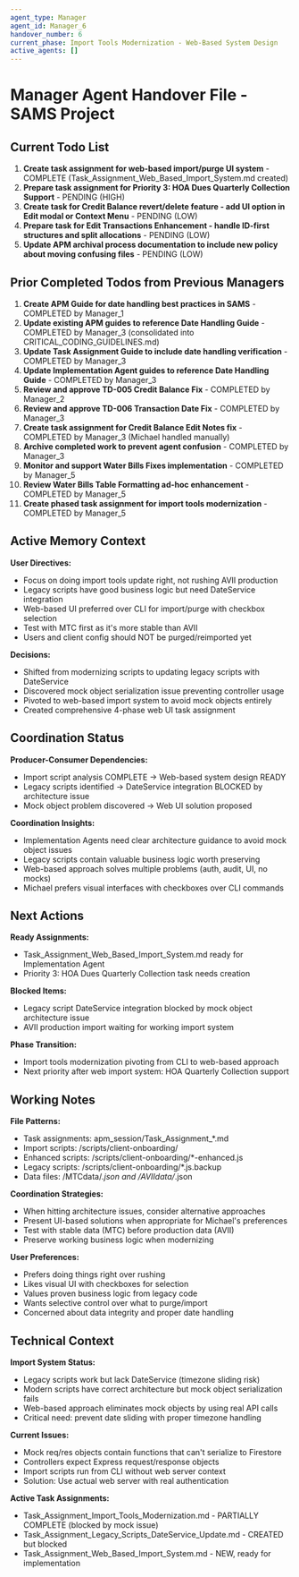 ```yaml
---
agent_type: Manager
agent_id: Manager_6
handover_number: 6
current_phase: Import Tools Modernization - Web-Based System Design
active_agents: []
---
```


# Manager Agent Handover File - SAMS Project

## Current Todo List
1. **Create task assignment for web-based import/purge UI system** - COMPLETE (Task_Assignment_Web_Based_Import_System.md created)
2. **Prepare task assignment for Priority 3: HOA Dues Quarterly Collection Support** - PENDING (HIGH)
3. **Create task for Credit Balance revert/delete feature - add UI option in Edit modal or Context Menu** - PENDING (LOW)
4. **Prepare task for Edit Transactions Enhancement - handle ID-first structures and split allocations** - PENDING (LOW)
5. **Update APM archival process documentation to include new policy about moving confusing files** - PENDING (LOW)

## Prior Completed Todos from Previous Managers
1. **Create APM Guide for date handling best practices in SAMS** - COMPLETED by Manager_1
2. **Update existing APM guides to reference Date Handling Guide** - COMPLETED by Manager_3 (consolidated into CRITICAL_CODING_GUIDELINES.md)
3. **Update Task Assignment Guide to include date handling verification** - COMPLETED by Manager_3
4. **Update Implementation Agent guides to reference Date Handling Guide** - COMPLETED by Manager_3
5. **Review and approve TD-005 Credit Balance Fix** - COMPLETED by Manager_2
6. **Review and approve TD-006 Transaction Date Fix** - COMPLETED by Manager_3
7. **Create task assignment for Credit Balance Edit Notes fix** - COMPLETED by Manager_3 (Michael handled manually)
8. **Archive completed work to prevent agent confusion** - COMPLETED by Manager_3
9. **Monitor and support Water Bills Fixes implementation** - COMPLETED by Manager_5
10. **Review Water Bills Table Formatting ad-hoc enhancement** - COMPLETED by Manager_5
11. **Create phased task assignment for import tools modernization** - COMPLETED by Manager_5

## Active Memory Context
**User Directives:** 
- Focus on doing import tools update right, not rushing AVII production
- Legacy scripts have good business logic but need DateService integration
- Web-based UI preferred over CLI for import/purge with checkbox selection
- Test with MTC first as it's more stable than AVII
- Users and client config should NOT be purged/reimported yet

**Decisions:** 
- Shifted from modernizing scripts to updating legacy scripts with DateService
- Discovered mock object serialization issue preventing controller usage
- Pivoted to web-based import system to avoid mock objects entirely
- Created comprehensive 4-phase web UI task assignment

## Coordination Status
**Producer-Consumer Dependencies:**
- Import script analysis COMPLETE → Web-based system design READY
- Legacy scripts identified → DateService integration BLOCKED by architecture issue
- Mock object problem discovered → Web UI solution proposed

**Coordination Insights:** 
- Implementation Agents need clear architecture guidance to avoid mock object issues
- Legacy scripts contain valuable business logic worth preserving
- Web-based approach solves multiple problems (auth, audit, UI, no mocks)
- Michael prefers visual interfaces with checkboxes over CLI commands

## Next Actions
**Ready Assignments:** 
- Task_Assignment_Web_Based_Import_System.md ready for Implementation Agent
- Priority 3: HOA Dues Quarterly Collection task needs creation

**Blocked Items:** 
- Legacy script DateService integration blocked by mock object architecture issue
- AVII production import waiting for working import system

**Phase Transition:** 
- Import tools modernization pivoting from CLI to web-based approach
- Next priority after web import system: HOA Quarterly Collection support

## Working Notes
**File Patterns:** 
- Task assignments: apm_session/Task_Assignment_*.md
- Import scripts: /scripts/client-onboarding/
- Enhanced scripts: /scripts/client-onboarding/*-enhanced.js
- Legacy scripts: /scripts/client-onboarding/*.js.backup
- Data files: /MTCdata/*.json and /AVIIdata/*.json

**Coordination Strategies:** 
- When hitting architecture issues, consider alternative approaches
- Present UI-based solutions when appropriate for Michael's preferences
- Test with stable data (MTC) before production data (AVII)
- Preserve working business logic when modernizing

**User Preferences:** 
- Prefers doing things right over rushing
- Likes visual UI with checkboxes for selection
- Values proven business logic from legacy code
- Wants selective control over what to purge/import
- Concerned about data integrity and proper date handling

## Technical Context
**Import System Status:**
- Legacy scripts work but lack DateService (timezone sliding risk)
- Modern scripts have correct architecture but mock object serialization fails
- Web-based approach eliminates mock objects by using real API calls
- Critical need: prevent date sliding with proper timezone handling

**Current Issues:**
- Mock req/res objects contain functions that can't serialize to Firestore
- Controllers expect Express request/response objects
- Import scripts run from CLI without web server context
- Solution: Use actual web server with real authentication

**Active Task Assignments:**
- Task_Assignment_Import_Tools_Modernization.md - PARTIALLY COMPLETE (blocked by mock issue)
- Task_Assignment_Legacy_Scripts_DateService_Update.md - CREATED but blocked
- Task_Assignment_Web_Based_Import_System.md - NEW, ready for implementation